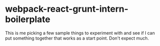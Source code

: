 # webpack-react-grunt-intern-boilerplate
This is me picking a few sample things to experiment with and see if I can put something together that works as a start point. Don't expect much.
